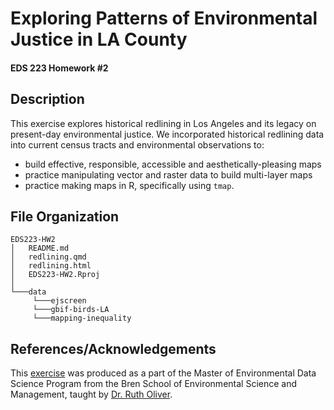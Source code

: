 # Exploring Patterns of Environmental Justice in LA County
#### EDS 223 Homework #2

## Description
This exercise explores historical redlining in Los Angeles and its legacy on present-day environmental justice. We incorporated historical redlining data into current census tracts and environmental observations to:
- build effective, responsible, accessible and aesthetically-pleasing maps
- practice manipulating vector and raster data to build multi-layer maps
- practice making maps in R, specifically using `tmap`.

## File Organization
```
EDS223-HW2
│   README.md
│   redlining.qmd
│   redlining.html
│   EDS223-HW2.Rproj 
│
└───data
     └───ejscreen
     └───gbif-birds-LA
     └───mapping-inequality
```

## References/Acknowledgements
This [exercise](https://eds-223-geospatial.github.io/assignments/HW2.html) was produced as a part of the Master of Environmental Data Science Program from the Bren School of Environmental Science and Management, taught by [Dr. Ruth Oliver](https://bren.ucsb.edu/people/ruth-oliver).